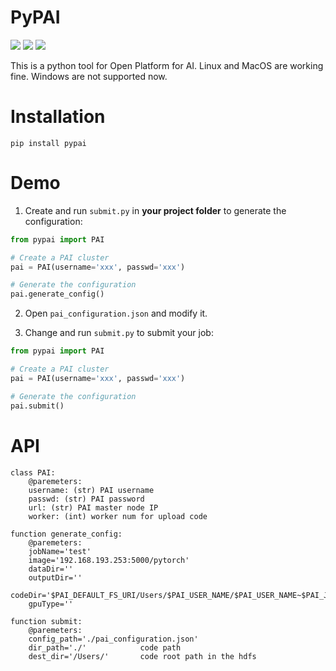 # PyPAI

![](https://img.shields.io/badge/pypai-v1.0-green.svg)
![](https://img.shields.io/badge/Unix-pass-blue.svg)
![](https://img.shields.io/badge/Windows-Failed-blue.svg)

This is a python tool for Open Platform for AI. Linux and MacOS are working fine. Windows are not supported now.

# Installation

`pip install pypai`

# Demo

1. Create and run `submit.py` in **your project folder** to generate the configuration:

```python
from pypai import PAI

# Create a PAI cluster
pai = PAI(username='xxx', passwd='xxx')

# Generate the configuration
pai.generate_config()
```

2. Open `pai_configuration.json` and modify it.

3. Change and run `submit.py` to submit your job:

```python
from pypai import PAI

# Create a PAI cluster
pai = PAI(username='xxx', passwd='xxx')

# Generate the configuration
pai.submit()
```


# API

```
class PAI:
    @paremeters:
    username: (str) PAI username
    passwd: (str) PAI password
    url: (str) PAI master node IP
    worker: (int) worker num for upload code
    
function generate_config:
    @paremeters:
    jobName='test'
    image='192.168.193.253:5000/pytorch'
    dataDir=''
    outputDir=''
    codeDir='$PAI_DEFAULT_FS_URI/Users/$PAI_USER_NAME/$PAI_USER_NAME~$PAI_JOB_NAME'
    gpuType=''
    
function submit:
    @paremeters:
    config_path='./pai_configuration.json'
    dir_path='./'            code path
    dest_dir='/Users/'       code root path in the hdfs
